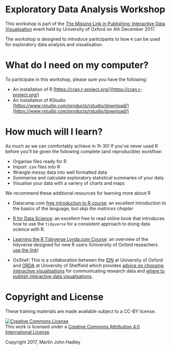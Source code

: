 # Exploratory Data Analysis Workshop

This workshop is part of the [The Missing Link in Publishing: Interactive Data Visualisation](https://idn.it.ox.ac.uk/event/missing-link-publishing-interactive-data-visualisation) event held by University of Oxford on 4th December 2017.

The workshop is designed to introduce participants to how `R` can be used for exploratory data analysis and visualisation.

# What do I need on my computer?

To participate in this workshop, please sure you have the following:

- An installation of R [https://cran.r-project.org/](https://cran.r-project.org/)
- An installation of RStudio [https://www.rstudio.com/products/rstudio/download/](https://www.rstudio.com/products/rstudio/download/)

# How much will I learn?

As much as we can comfortably achieve in 1h 30! If you've never used R before you'll be given the following complete (and reproducible) workflow:

- Organise files ready for R
- Import .csv files into R
- Wrangle messy data into well formatted data
- Summarise and calculate exploratory statistical summaries of your data
- Visualise your data with a variery of charts and maps

We recommend these additional resources for learning more about R

- Datacamp.com [free introduction to R course](https://www.datacamp.com/courses/free-introduction-to-r): an excellent introduction to the basics of the language, but *skip the matrices chapter*

- [R for Data Science](r4ds.had.co.nz): an excellent free to read online book that introduces how to use the `tidyverse` for a consistent approach to doing data science with R.

- [Learning the R Tidyverse Lynda.com Course](https://www.lynda.com/R-tutorials/Learning-R-Tidyverse/586672-2.html): an overview of the tidyverse designed for new R users (University of Oxford reseachers [use the link](https://www.lynda.com/R-tutorials/Learning-R-Tidyverse/586672-2.html?org=ox.ac.uk))

- OxShef: This is a collaboration between the [IDN](idn.it.ox.ac.uk) at University of Oxford and [ORDA](https://www.sheffield.ac.uk/library/rdm/orda) at University of Sheffield which provides [advice on choosing interactive visualisations](oxshef.github.io/oshef_charts) for communicating research data and [where to publish interactive data visualisations](https://oxshef.github.io/oxshef/). 

# Copyright and License 

These training materials are made available subject to a CC-BY license.

<a rel="license" href="http://creativecommons.org/licenses/by/4.0/"><img alt="Creative Commons License" style="border-width:0" src="https://i.creativecommons.org/l/by/4.0/88x31.png" /></a><br />This work is licensed under a <a rel="license" href="http://creativecommons.org/licenses/by/4.0/">Creative Commons Attribution 4.0 International License</a>.

Copyright 2017, Martin John Hadley
